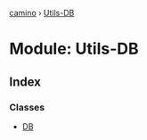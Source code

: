 [camino](../README.md) › [Utils-DB](utils_db.md)

# Module: Utils-DB

## Index

### Classes

* [DB](../classes/utils_db.db.md)
